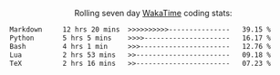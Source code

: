 <p align="center">Rolling seven day <a href="https://wakatime.com/@syrkis"/>WakaTime</a> coding stats:</p>
<!--START_SECTION:waka-->

```txt
Markdown     12 hrs 20 mins  >>>>>>>>>>---------------   39.15 %
Python       5 hrs 5 mins    >>>>---------------------   16.17 %
Bash         4 hrs 1 min     >>>----------------------   12.76 %
Lua          2 hrs 53 mins   >>-----------------------   09.18 %
TeX          2 hrs 16 mins   >>-----------------------   07.23 %
```

<!--END_SECTION:waka-->
